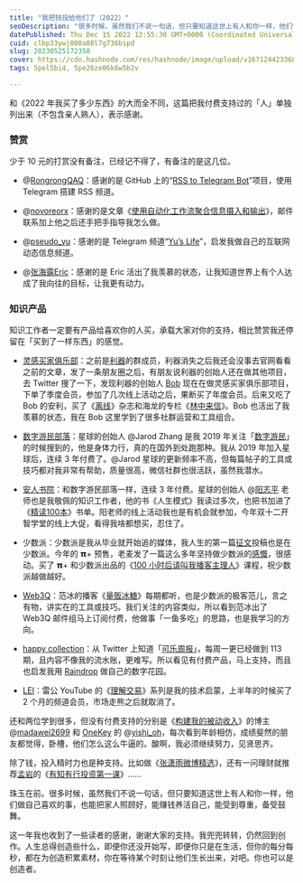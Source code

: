 ```yaml
---
title: "我把钱投给他们了（2022）"
seoDescription: "很多时候，虽然我们不说一句话，但只要知道这世上有人和你一样，他们做自己喜欢的事，也能把家人照顾好，能赚钱养活自己，能受到尊重，备受鼓舞。"
datePublished: Thu Dec 15 2022 12:55:30 GMT+0000 (Coordinated Universal Time)
cuid: clbp33ywj000a08l7g736bipd
slug: 20230525172350
cover: https://cdn.hashnode.com/res/hashnode/image/upload/v1671244233687/KKJm16XY7.jpg
tags: 5pel5bi4, 5pe26ze06k6w5b2v

---
```


和《2022 年我买了多少东西》的大而全不同，这篇把我付费支持过的「人」单独列出来（不包含亲人熟人），表示感谢。

### 赞赏

少于 10 元的打赏没有备注，已经记不得了，有备注的是这几位。

*   @[RongrongQAQ](https://twitter.com/RongrongQAQ)：感谢的是 GitHub 上的“[RSS to Telegram Bot](https://github.com/Rongronggg9/RSS-to-Telegram-Bot/blob/dev/README.zh.md)”项目，使用 Telegram 搭建 RSS 频道。
    
*   @[novoreorx](https://twitter.com/novoreorx)：感谢的是文章《[使用自动化工作流聚合信息摄入和输出](https://reorx.com/blog/sharing-my-footprints-automation/)》，邮件联系加上他之后还手把手指导我怎么做。
    
*   @[pseudo\_yu](https://twitter.com/pseudo_yu)：感谢的是 Telegram 频道“[Yu’s Life](https://t.me/pseudoyulife)”，启发我做自己的互联网动态信息频道。
    
*   @[张海露Eric](https://weibo.com/u/2505838100)：感谢的是 Eric 活出了我羡慕的状态，让我知道世界上有个人达成了我向往的目标，让我更有动力。
    

### 知识产品

知识工作者一定要有产品给喜欢你的人买，承载大家对你的支持，相比赞赏我还停留在「买到了一样东西」的感觉。

*   [灵感买家俱乐部](https://club.q24.io/tag/the-club/)：之前是[利器](https://liqi.io/)的群成员，利器消失之后我还会没事去官网看看之前的文章，发了一条朋友圈之后，有朋友说利器的创始人还在做其他项目，去 Twitter 搜了一下，发现利器的创始人 [Bob](https://twitter.com/fm100) 现在在做灵感买家俱乐部项目，下单了季度会员，参加了几次线上活动之后，果断买了年度会员。后来又吃了 Bob 的安利，买了《[离线](https://the-offline.com/)》杂志和海龙的专栏《[林中来信](https://laixin.one/)》。Bob 也活出了我羡慕的状态，我在 Bob 这里学到了很多社群运营和工具组合。
    
*   [数字游民部落](https://t.zsxq.com/0979qRY2K)：星球的创始人 @Jarod Zhang 是我 2019 年关注「[数字游民](https://jarodise.com/)」的时候搜到的，他是身体力行，真的在国外到处跑那种。我从 2019 年加入星球后，连续 3 年付费了。@Jarod 星球的更新频率不高，但每篇帖子的工具或技巧都对我非常有帮助，质量很高，微信社群也很活跃，虽然我潜水。
    
*   [安人书院](https://t.zsxq.com/09ztLauPx)：和数字游民部落一样，连续 3 年付费。星球的创始人 @[阳志平](https://www.yangzhiping.com/) 老师也是我敬佩的知识工作者，他的书《人生模式》我读过多次，也把书加进了《[精读100本](https://www.douban.com/doulist/142071384/)》书单。阳老师的线上活动我也是有机会就参加，今年双十二开智学堂的线上大促，看得我啥都想买，忍住了。
    
*   少数派：少数派是我从毕业就开始追的媒体，我人生的第一篇[征文](https://sspai.com/post/45958)投稿也是在少数派。今年的 𝝿+ 预售，老麦发了一篇这么多年坚持做少数派的[感慨](https://weibo.com/1611435224/LzaFmpZGl)，很感动。买了 𝝿+ 和少数派出品的《[100 小时后请叫我播客主理人](https://sspai.com/series/280)》课程，祝少数派越做越好。
    
*   [Web3Q](http://web3q.net/)：范冰的播客《[量贩冰糖](https://www.xiaoyuzhoufm.com/podcast/61df010313704eb05c10dece)》每期都听，也是少数派的极客范儿，言之有物，讲实在的工具或技巧。我们关注的内容类似，所以看到范冰出了 Web3Q 邮件组马上订阅付费，他做事「一鱼多吃」的思路，也是我学习的方向。
    
*   [happy collection](https://happyxiao.com/hc/)：从 Twitter 上知道「[可乐周报](https://coke.do/)」，每周一更已经做到 113 期，且内容不像我的流水账，更难写。所以看见有付费产品，马上支持，而且也启发我用 [Raindrop](https://raindrop.io/) 做自己的数字花园。
    
*   [LEI](https://www.youtube.com/@TheMarketMemo)：雷公 YouTube 的《[理解交易](https://www.youtube.com/playlist?list=PLjoHDinVemrHNDCowVzPngy8M8XWIBe_Y)》系列是我的技术启蒙，上半年的时候买了 2 个月的频道会员，市场走熊之后就取消了。
    

还和两位学到很多，但没有付费支持的分别是《[构建我的被动收入](https://www.bmpi.dev/)》的博主 @[madawei2699](https://twitter.com/madawei2699) 和 [OneKey](https://onekey.so/) 的 @[yishi\_oh](https://twitter.com/yishi_oh)，每次看到年龄相仿，成绩斐然的朋友都觉得，卧槽，他们怎么这么牛逼的。酸啊，我必须继续努力，见贤思齐。

除了钱，投入精时力也是种支持。比如做《[张潇雨微博精选](https://rili.zxy.wiki/)》，还有一问理财就推荐[孟岩](https://www.xiaoyuzhoufm.com/podcast/611719d3cb0b82e1df0ad29e)的《[有知有行投资第一课](https://youzhiyouxing.cn/curriculum)》……

珠玉在前。很多时候，虽然我们不说一句话，但只要知道这世上有人和你一样，他们做自己喜欢的事，也能把家人照顾好，能赚钱养活自己，能受到尊重，备受鼓舞。

这一年我也收到了一些读者的感谢，谢谢大家的支持。我兜兜转转，仍然回到创作。人生总得创造些什么，即便你还没开始写，即便你只是在生活，但你的每分每秒，都在为创造积累素材，你在等待某个时刻让他们生长出来，对吧。你也可以是创造者。